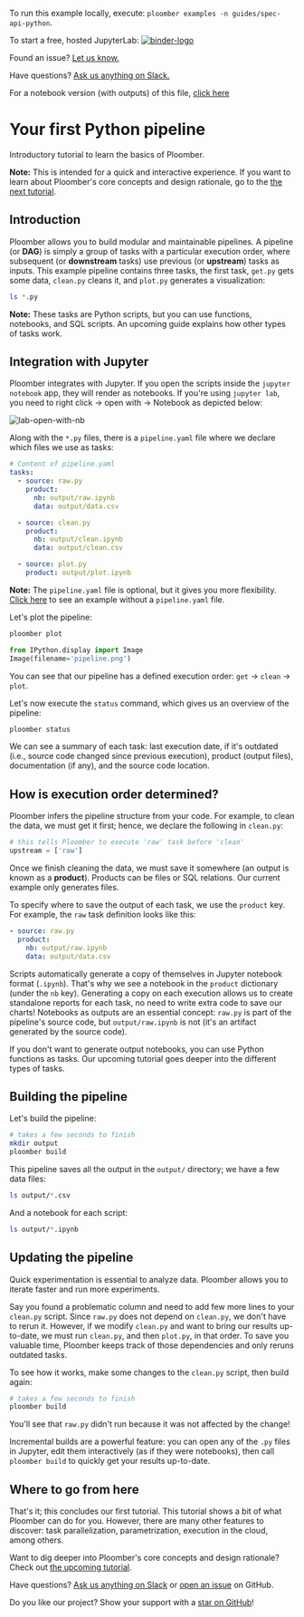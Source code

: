 <!-- start header -->
To run this example locally, execute: `ploomber examples -n guides/spec-api-python`.

To start a free, hosted JupyterLab: [![binder-logo](https://mybinder.org/badge_logo.svg)](https://mybinder.org/v2/gh/ploomber/binder-env/main?urlpath=git-pull%3Frepo%3Dhttps%253A%252F%252Fgithub.com%252Fploomber%252Fprojects%26urlpath%3Dlab%252Ftree%252Fprojects%252Fguides/spec-api-python%252FREADME.ipynb%26branch%3Dmaster)

Found an issue? [Let us know.](https://github.com/ploomber/projects/issues/new?title=guides/spec-api-python%20issue)

Have questions? [Ask us anything on Slack.](http://community.ploomber.io/)

For a notebook version (with outputs) of this file, [click here](https://github.com/ploomber/projects/blob/master/guides/spec-api-python/README.ipynb)
<!-- end header -->




# Your first Python pipeline

<!-- start description -->
Introductory tutorial to learn the basics of Ploomber.
<!-- end description -->

**Note:** This is intended for a quick and interactive experience. If you want
to learn about Ploomber's core concepts and design rationale, go to the
[the next tutorial](https://ploomber.readthedocs.io/en/stable/get-started/basic-concepts.html).


## Introduction

Ploomber allows you to build modular and maintainable pipelines. A pipeline (or **DAG**) is simply a group of tasks with a particular execution order, where subsequent (or **downstream** tasks) use previous (or **upstream**) tasks as inputs.  This example pipeline contains three tasks, the first task, `get.py` gets some data, `clean.py` cleans it, and `plot.py` generates a visualization:

```bash
ls *.py
```

**Note:** These tasks are Python scripts, but you can use functions, notebooks,
and SQL scripts. An upcoming guide explains how other types of tasks work.

## Integration with Jupyter

Ploomber integrates with Jupyter. If you open the scripts inside the
`jupyter notebook` app, they will render as notebooks. If you're using `jupyter lab`, you need to right click -> open with -> Notebook as depicted below:

![lab-open-with-nb](https://ploomber.io/doc/lab-open-with-notebook.png)

Along with the `*.py` files, there is a `pipeline.yaml` file where we declare which files we use as tasks:

<!-- #md -->
```yaml
# Content of pipeline.yaml
tasks:
  - source: raw.py
    product:
      nb: output/raw.ipynb
      data: output/data.csv

  - source: clean.py
    product:
      nb: output/clean.ipynb
      data: output/clean.csv

  - source: plot.py
    product: output/plot.ipynb

```
<!-- #endmd -->

**Note:** The `pipeline.yaml` file is optional, but it gives you more flexibility.
[Click here](https://github.com/ploomber/projects/tree/master/templates/spec-api-directory) to see an example without a `pipeline.yaml` file.


Let's plot the pipeline:

```bash
ploomber plot
```

```python
from IPython.display import Image
Image(filename='pipeline.png')
```

You can see that our pipeline has a defined execution order: `get` -> `clean` -> `plot`.

Let's now execute the `status` command, which gives us an overview of the pipeline:

```bash
ploomber status
```

We can see a summary of each task: last execution date, if it's outdated (i.e., source code changed since previous execution), product (output files), documentation (if any), and the source code location.

## How is execution order determined?

Ploomber infers the pipeline structure from your code. For example, to
clean the data, we must get it first; hence, we declare the following in `clean.py`:

~~~python
# this tells Ploomber to execute 'raw' task before 'clean'
upstream = ['raw']
~~~

Once we finish cleaning the data, we must save it somewhere (an output is known
as a **product**). Products can be files or SQL relations. Our current example
only generates files.

To specify where to save the output of each task, we use the `product`
key. For example, the `raw` task definition looks like this:

~~~yaml
- source: raw.py
  product:
    nb: output/raw.ipynb
    data: output/data.csv
~~~


Scripts automatically generate a copy of themselves in Jupyter
notebook format (`.ipynb`). That's why we see a notebook in the `product`
dictionary (under the `nb` key). Generating a copy on each execution allows us to create standalone reports for each task, no need to write extra code to save our charts! Notebooks as outputs are an essential concept: `raw.py` is part of the pipeline's
source code, but `output/raw.ipynb` is not (it's an artifact generated by the source code).

If you don't want to generate output notebooks, you can use Python functions
as tasks. Our upcoming tutorial goes deeper into the different types of tasks.

## Building the pipeline

Let's build the pipeline:

```bash
# takes a few seconds to finish
mkdir output
ploomber build
```

This pipeline saves all the output in the `output/` directory; we have a few
data files:

```bash
ls output/*.csv
```

And a notebook for each script:

```bash
ls output/*.ipynb
```

## Updating the pipeline

Quick experimentation is essential to analyze data. Ploomber allows
you to iterate faster and run more experiments.

Say you found a problematic column and need to add few more lines to your `clean.py` script. Since `raw.py` does not depend on `clean.py`, we don't have to rerun it. However, if we modify `clean.py` and want to bring our results up-to-date, we must run `clean.py`, and then `plot.py`, in that order. To save you valuable time, Ploomber keeps track of those dependencies and only reruns outdated tasks.

To see how it works, make some changes to the `clean.py` script, then build again:

```bash
# takes a few seconds to finish
ploomber build
```

You'll see that `raw.py` didn't run because it was not affected by the change!

Incremental builds are a powerful feature: you can open any of the `.py` files in Jupyter, edit them interactively (as if they were notebooks), then call `ploomber build` to quickly get your results up-to-date.

## Where to go from here

That's it; this concludes our first tutorial. This tutorial shows a bit of what Ploomber can do for you. However, there are many other features to discover: task parallelization, parametrization, execution in the cloud, among others.

Want to dig deeper into Ploomber's core concepts and design rationale? Check out [the upcoming
tutorial](https://ploomber.readthedocs.io/en/stable/get-started/basic-concepts.html).

Have questions? [Ask us anything on Slack](http://community.ploomber.io/) or [open an issue](https://github.com/ploomber/ploomber/issues/new?title=Question) on GitHub.

Do you like our project? Show your support with a [star on GitHub](https://github.com/ploomber/ploomber)!